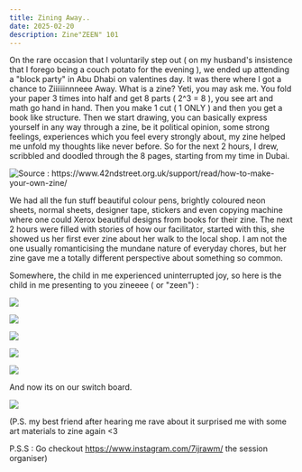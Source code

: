```yaml
---
title: Zining Away..
date: 2025-02-20
description: Zine"ZEEN" 101
---
```

On the rare occasion that I voluntarily step out ( on my husband's insistence that I forego being a couch potato for the evening ), we ended up attending a "block party" in Abu Dhabi on valentines day. It was there where I got a chance to Ziiiiiinnneee Away. What is a zine? Yeti, you may ask me. You fold your paper 3 times into half and get 8 parts ( 2^3 = 8 ), you see art and math go hand in hand. Then you make 1 cut ( 1 ONLY ) and then you get a book like structure.  Then we start drawing, you can basically express yourself in any way through a zine, be it political opinion, some strong feelings, experiences which you feel every strongly about, my zine helped me unfold my thoughts like never before. So for the next 2 hours, I drew, scribbled and doodled through the 8 pages, starting from my time in Dubai.

![](/img/zine-guide-b-w.png "Source : https://www.42ndstreet.org.uk/support/read/how-to-make-your-own-zine/")

We had all the fun stuff beautiful colour pens, brightly coloured neon sheets, normal sheets, designer tape, stickers and even copying machine where one could Xerox beautiful designs from books for their zine. The next 2 hours were filled with stories of how our facilitator, started with this, she showed us her first ever zine about her walk to the local shop. I am not the one usually romanticising the mundane nature of everyday chores, but her zine gave me a totally different perspective about something so common. 

Somewhere, the child in me experienced uninterrupted joy, so here is the child in me presenting to you zineeee ( or "zeen") :

![](/img/img_1764.jpeg)

![](/img/img_1766.jpeg)

![](/img/img_1767.jpeg)

![](/img/img_1768.jpeg)

![](/img/img_1771-2.jpeg)

And now its on our switch board.

![](/img/img_1756.jpeg)

(P.S. my best friend after hearing me rave about it surprised me with some art materials to zine again <3 

P.S.S : Go checkout https://www.instagram.com/7ijrawm/ the session organiser)
